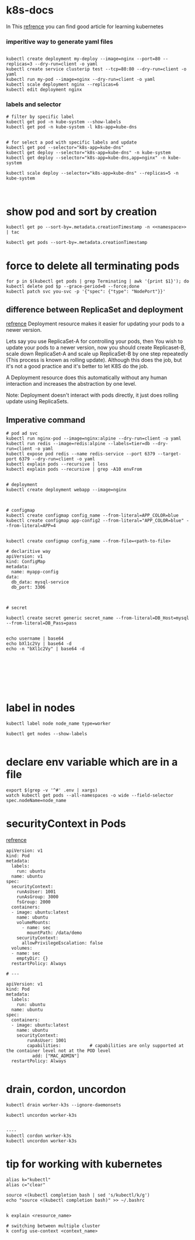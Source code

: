 # k8s-docs

In This [refrence](https://www.cyberithub.com/category/devops/kubernetes/page/3/) you can find good article for learning kubernetes







### imperitive way to generate yaml files
```

kubectl create deployment my-deploy --image=nginx --port=80 --replicas=3 --dry-run=client -o yaml
kubectl create service clusterip test --tcp=80:80 --dry-run=client -o yaml
kubectl run my-pod --image=nginx --dry-run=client -o yaml
kubectl scale deployment nginx --replicas=6
kubectl edit deployment nginx

```



### labels and selector

```
# filter by specific label
kubectl get pod -n kube-system --show-labels
kubectl get pod -n kube-system -l k8s-app=kube-dns


# for select a pod with specific labels and update
kubectl get pod --selector="k8s-app=kube-dns" 
kubectl get deploy --selector="k8s-app=kube-dns" -n kube-system
kubectl get deploy --selector="k8s-app=kube-dns,app=nginx" -n kube-system

kubectl scale deploy --selector="k8s-app=kube-dns" --replicas=5 -n kube-system



```
 



# show pod and sort by creation

```
kubectl get po --sort-by=.metadata.creationTimestamp -n <<namespace>> | tac

kubectl get pods --sort-by=.metadata.creationTimestamp
```



# force to delete all terminating pods
```
for p in $(kubectl get pods | grep Terminating | awk '{print $1}'); do kubectl delete pod $p --grace-period=0 --force;done
kubectl patch svc you-svc -p '{"spec": {"type": "NodePort"}}'

```


## difference between ReplicaSet and deployment
[refrence](https://stackoverflow.com/questions/69448131/kubernetes-whats-the-difference-between-deployment-and-replica-set)
Deployment resource makes it easier for updating your pods to a newer version.

Lets say you use ReplicaSet-A for controlling your pods, then You wish to update your pods to a newer version, now you should create Replicaset-B, scale down ReplicaSet-A and scale up ReplicaSet-B by one step repeatedly (This process is known as rolling update). Although this does the job, but it's not a good practice and it's better to let K8S do the job.

A Deployment resource does this automatically without any human interaction and increases the abstraction by one level.

Note: Deployment doesn't interact with pods directly, it just does rolling update using ReplicaSets.


## Imperative command

```
# pod ad svc
kubectl run nginx-pod --image=nginx:alpine --dry-run=client -o yaml
kubectl run redis --image=redis:alpine --labels=tier=db --dry-run=client -o yaml
kubectl expose pod redis --name redis-service --port 6379 --target-port 6379 --dry-run=client -o yaml
kubectl explain pods --recursive | less
kubectl explain pods --recursive | grep -A10 envFrom


# deployment
kubectl create deployment webapp --image=nginx



# configmap 
kubectl create configmap config_name --from-literal=APP_COLOR=blue
kubectl create configmap app-config2 --from-literal="APP_COLOR=blue" --from-literal=APP=4


kubectl create configmap config_name --from-file=<path-to-file>

# declaritive way
apiVersion: v1
kind: ConfigMap
metadata:
  name: myapp-config
data:
  db_data: mysql-service
  db_port: 3306



# secret

kubectl create secret generic secret_name --from-literal=DB_Host=mysql --from-literal=DB_Pass=pass


echo username | base64
echo bXl1c2Vy | base64 -d
echo -n "bXl1c2Vy" | base64 -d








```

# label in nodes 
```
kubectl label node node_name type=worker

kubectl get nodes --show-labels


```



# declare env variable which are in a file
```
export $(grep -v '^#' .env | xargs)
watch kubectl get pods --all-namespaces -o wide --field-selector spec.nodeName=node_name

```


# securityContext in Pods
[refrence](https://kubernetes.io/docs/tasks/configure-pod-container/security-context/)

```
apiVersion: v1
kind: Pod
metadata:
  labels:
    run: ubuntu
  name: ubuntu
spec:
  securityContext:
    runAsUser: 1001
    runAsGroup: 3000
    fsGroup: 2000
  containers:
  - image: ubuntu:latest
    name: ubuntu
    volumeMounts:
      - name: sec
        mountPath: /data/demo
    securityContext:
      allowPrivilegeEscalation: false
  volumes:
  - name: sec
    emptyDir: {}
  restartPolicy: Always

# ---

apiVersion: v1
kind: Pod
metadata:
  labels:
    run: ubuntu
  name: ubuntu
spec:
  containers:
  - image: ubuntu:latest
    name: ubuntu
    securityContext:
        runAsUser: 1001
        capabilities:           # capabilities are only supported at the container level not at the POD level
          add: ["MAC_ADMIN"]
  restartPolicy: Always


```

# drain, cordon, uncordon
```
kubectl drain worker-k3s --ignore-daemonsets

kubectl uncordon worker-k3s


----
kubectl cordon worker-k3s
kubectl uncordon worker-k3s

```



# tip for working with kubernetes
```
alias k="kubectl"
alias c="clear"

source <(kubectl completion bash | sed 's/kubectl/k/g')
echo "source <(kubectl completion bash)" >> ~/.bashrc


k explain <resource_name>

# switching between multiple cluster
k config use-context <context_name>


```